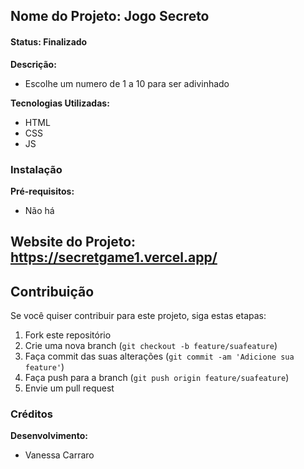 
## Nome do Projeto: Jogo Secreto

#### Status: Finalizado

**Descrição:** 
- Escolhe um numero de 1 a 10 para ser adivinhado

**Tecnologias Utilizadas:** 
- HTML
- CSS
- JS

### Instalação

**Pré-requisitos:**

- Não há

## Website do Projeto: https://secretgame1.vercel.app/

## Contribuição

Se você quiser contribuir para este projeto, siga estas etapas:

1. Fork este repositório
2. Crie uma nova branch (`git checkout -b feature/suafeature`)
3. Faça commit das suas alterações (`git commit -am 'Adicione sua feature'`)
4. Faça push para a branch (`git push origin feature/suafeature`)
5. Envie um pull request

### Créditos

**Desenvolvimento:**

- Vanessa Carraro
